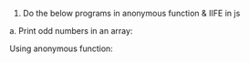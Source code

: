 1. Do the below programs in anonymous function & IIFE in js

a. Print odd numbers in an array:

Using anonymous function:
